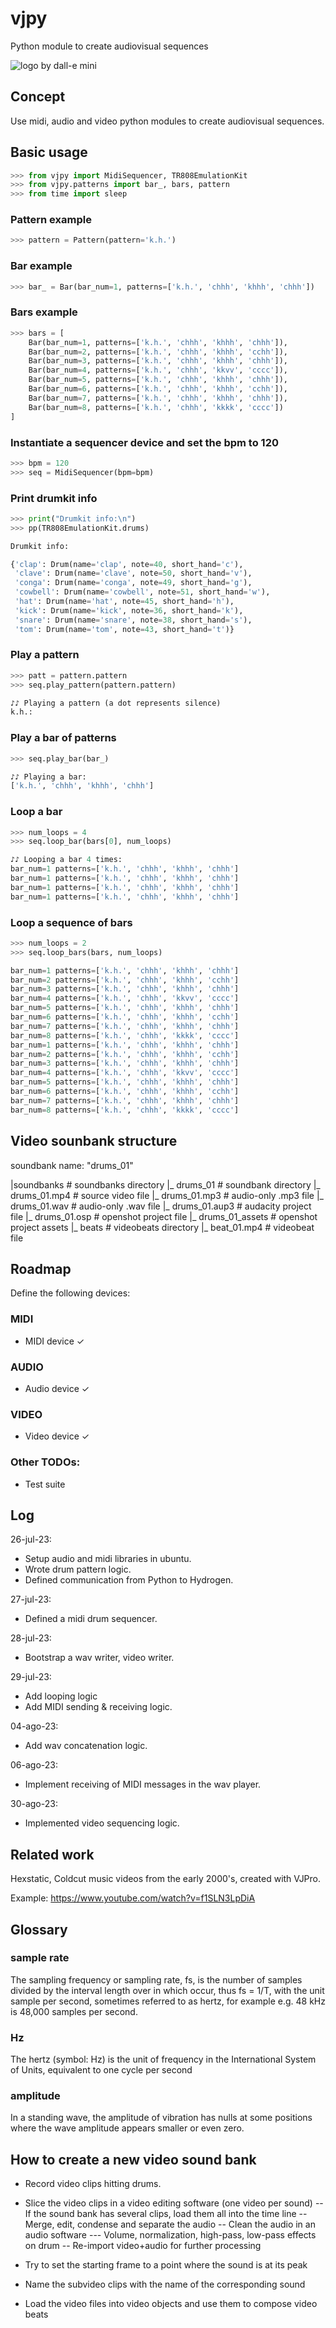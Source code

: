 # vjpy
Python module to create audiovisual sequences

![logo by dall-e mini](https://i.imgur.com/HmeYbDU.jpg)

## Concept

Use midi, audio and video python modules to create audiovisual sequences. 


## Basic usage

```python
>>> from vjpy import MidiSequencer, TR808EmulationKit
>>> from vjpy.patterns import bar_, bars, pattern
>>> from time import sleep
```

### Pattern example
```python
>>> pattern = Pattern(pattern='k.h.')
```

### Bar example
```python
>>> bar_ = Bar(bar_num=1, patterns=['k.h.', 'chhh', 'khhh', 'chhh'])
```

### Bars example
```python
>>> bars = [
    Bar(bar_num=1, patterns=['k.h.', 'chhh', 'khhh', 'chhh']),
    Bar(bar_num=2, patterns=['k.h.', 'chhh', 'khhh', 'cchh']),
    Bar(bar_num=3, patterns=['k.h.', 'chhh', 'khhh', 'chhh']),
    Bar(bar_num=4, patterns=['k.h.', 'chhh', 'kkvv', 'cccc']),
    Bar(bar_num=5, patterns=['k.h.', 'chhh', 'khhh', 'chhh']),
    Bar(bar_num=6, patterns=['k.h.', 'chhh', 'khhh', 'cchh']),
    Bar(bar_num=7, patterns=['k.h.', 'chhh', 'khhh', 'chhh']),
    Bar(bar_num=8, patterns=['k.h.', 'chhh', 'kkkk', 'cccc'])
]
```


### Instantiate a sequencer device and set the bpm to 120

```python
>>> bpm = 120
>>> seq = MidiSequencer(bpm=bpm)
```


### Print drumkit info
```python
>>> print("Drumkit info:\n")
>>> pp(TR808EmulationKit.drums)
```

```python
Drumkit info:

{'clap': Drum(name='clap', note=40, short_hand='c'),
 'clave': Drum(name='clave', note=50, short_hand='v'),
 'conga': Drum(name='conga', note=49, short_hand='g'),
 'cowbell': Drum(name='cowbell', note=51, short_hand='w'),
 'hat': Drum(name='hat', note=45, short_hand='h'),
 'kick': Drum(name='kick', note=36, short_hand='k'),
 'snare': Drum(name='snare', note=38, short_hand='s'),
 'tom': Drum(name='tom', note=43, short_hand='t')}
```


### Play a pattern

```python
>>> patt = pattern.pattern
>>> seq.play_pattern(pattern.pattern)
```

```python
♪♪ Playing a pattern (a dot represents silence)
k.h.:
```

### Play a bar of patterns

```python
>>> seq.play_bar(bar_)
```

```python
♪♪ Playing a bar:
['k.h.', 'chhh', 'khhh', 'chhh']
```

### Loop a bar
```python
>>> num_loops = 4
>>> seq.loop_bar(bars[0], num_loops)
```

```python
♪♪ Looping a bar 4 times:
bar_num=1 patterns=['k.h.', 'chhh', 'khhh', 'chhh']
bar_num=1 patterns=['k.h.', 'chhh', 'khhh', 'chhh']
bar_num=1 patterns=['k.h.', 'chhh', 'khhh', 'chhh']
bar_num=1 patterns=['k.h.', 'chhh', 'khhh', 'chhh']
```

### Loop a sequence of bars

```python
>>> num_loops = 2
>>> seq.loop_bars(bars, num_loops)
```

```python
bar_num=1 patterns=['k.h.', 'chhh', 'khhh', 'chhh']
bar_num=2 patterns=['k.h.', 'chhh', 'khhh', 'cchh']
bar_num=3 patterns=['k.h.', 'chhh', 'khhh', 'chhh']
bar_num=4 patterns=['k.h.', 'chhh', 'kkvv', 'cccc']
bar_num=5 patterns=['k.h.', 'chhh', 'khhh', 'chhh']
bar_num=6 patterns=['k.h.', 'chhh', 'khhh', 'cchh']
bar_num=7 patterns=['k.h.', 'chhh', 'khhh', 'chhh']
bar_num=8 patterns=['k.h.', 'chhh', 'kkkk', 'cccc']
bar_num=1 patterns=['k.h.', 'chhh', 'khhh', 'chhh']
bar_num=2 patterns=['k.h.', 'chhh', 'khhh', 'cchh']
bar_num=3 patterns=['k.h.', 'chhh', 'khhh', 'chhh']
bar_num=4 patterns=['k.h.', 'chhh', 'kkvv', 'cccc']
bar_num=5 patterns=['k.h.', 'chhh', 'khhh', 'chhh']
bar_num=6 patterns=['k.h.', 'chhh', 'khhh', 'cchh']
bar_num=7 patterns=['k.h.', 'chhh', 'khhh', 'chhh']
bar_num=8 patterns=['k.h.', 'chhh', 'kkkk', 'cccc']
```

## Video sounbank structure

soundbank name: "drums_01"

|soundbanks             # soundbanks directory
|_ drums_01             # soundbank directory
  |_ drums_01.mp4       # source video file
  |_ drums_01.mp3       # audio-only .mp3 file
  |_ drums_01.wav       # audio-only .wav file
  |_ drums_01.aup3      # audacity project file
  |_ drums_01.osp       # openshot project file
    |_ drums_01_assets  # openshot project assets
  |_ beats              # videobeats directory
    |_ beat_01.mp4      # videobeat file
 
## Roadmap

Define the following devices:

### MIDI
- MIDI device ✓

### AUDIO
- Audio device ✓

### VIDEO
- Video device ✓

### Other TODOs:
- Test suite

## Log

26-jul-23:
- Setup audio and midi libraries in ubuntu.
- Wrote drum pattern logic.
- Defined communication from Python to Hydrogen.

27-jul-23:
- Defined a midi drum sequencer.

28-jul-23:
- Bootstrap a wav writer, video writer.

29-jul-23:
- Add looping logic
- Add MIDI sending & receiving logic.

04-ago-23:
- Add wav concatenation logic.

06-ago-23:
- Implement receiving of MIDI messages in the wav player.

30-ago-23:
- Implemented video sequencing logic.

## Related work

Hexstatic, Coldcut music videos from the early 2000's, created with VJPro. 

Example: https://www.youtube.com/watch?v=f1SLN3LpDiA

## Glossary

### sample rate
The sampling frequency or sampling rate, fs, is the number of samples divided by the interval length over in which occur, thus fs = 1/T, with the unit sample per second, sometimes referred to as hertz, for example e.g. 48 kHz is 48,000 samples per second.

### Hz
The hertz (symbol: Hz) is the unit of frequency in the International System of Units, equivalent to one cycle per second

### amplitude
In a standing wave, the amplitude of vibration has nulls at some positions where the wave amplitude appears smaller or even zero.


## How to create a new video sound bank

- Record video clips hitting drums.
- Slice the video clips in a video editing software (one video per sound)
-- If the sound bank has several clips, load them all into the time line
-- Merge, edit, condense and separate the audio
-- Clean the audio in an audio software
--- Volume, normalization, high-pass, low-pass effects on drum
-- Re-import video+audio for further processing

- Try to set the starting frame to a point where the sound is at its peak
- Name the subvideo clips with the name of the corresponding sound
- Load the video files into video objects and use them to compose video beats



